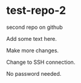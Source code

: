 test-repo-2
===========

second repo on github

Add some text here.

Make more changes.

Change to SSH connection.

No password needed.